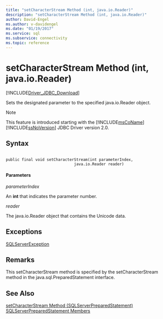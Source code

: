 ```yaml
---
title: "setCharacterStream Method (int, java.io.Reader)"
description: "setCharacterStream Method (int, java.io.Reader)"
author: David-Engel
ms.author: v-davidengel
ms.date: "01/19/2017"
ms.service: sql
ms.subservice: connectivity
ms.topic: reference
---
```

# setCharacterStream Method (int, java.io.Reader)
[!INCLUDE[Driver_JDBC_Download](../../../includes/driver_jdbc_download.md)]

  Sets the designated parameter to the specified java.io.Reader object.  
  
> [!NOTE]
>  This feature is introduced starting with the [!INCLUDE[msCoName](../../../includes/msconame-md.md)][!INCLUDE[ssNoVersion](../../../includes/ssnoversion-md.md)] JDBC Driver version 2.0.  
  
## Syntax  
  
```  
  
public final void setCharacterStream(int parameterIndex,  
                              java.io.Reader reader)  
```  
  
#### Parameters  
 *parameterIndex*  
  
 An **int** that indicates the parameter number.  
  
 *reader*  
  
 The java.io.Reader object that contains the Unicode data.  
  
## Exceptions  
 [SQLServerException](../../../connect/jdbc/reference/sqlserverexception-class.md)  
  
## Remarks  
 This setCharacterStream method is specified by the setCharacterStream method in the java.sql.PreparedStatement interface.  
  
## See Also  
 [setCharacterStream Method &#40;SQLServerPreparedStatement&#41;](../../../connect/jdbc/reference/setcharacterstream-method-sqlserverpreparedstatement.md)   
 [SQLServerPreparedStatement Members](../../../connect/jdbc/reference/sqlserverpreparedstatement-members.md)  
  
  

